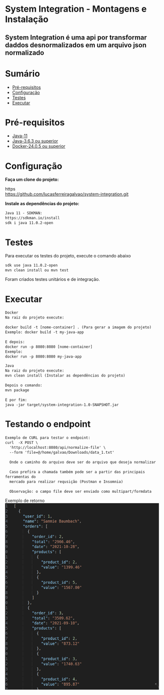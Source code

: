 # System Integration - Montagens e Instalação

## System Integration é uma api por transformar daddos desnormalizados em um arquivo json normalizado

# Sumário

- [Pré-requisitos](#Pré-requisitos)
- [Configuração](#Configuração)
- [Testes](#Testes)
- [Executar](#Executar)

# Pré-requisitos

- [Java-11](https://sdkman.io/install)
- [Java-3.6.3 ou superior](https://maven.apache.org/)
- [Docker-24.0.5 ou superior](https://docs.docker.com/desktop/install/linux-install/)

# Configuração

**Faça um clone do projeto:**

https<br/>
https://github.com/lucasferreiragalvao/system-integration.git

**Instale as dependências do projeto:**<br/>

```
Java 11 - SDKMAN:
https://sdkman.io/install
sdk i java 11.0.2-open
```

# Testes

Para executar os testes do projeto, execute o comando abaixo

```
sdk use java 11.0.2-open
mvn clean install ou mvn test
```

Foram criados testes unitários e de integração.

# Executar

```
Docker
Na raiz do projeto execute:

docker build -t [nome-container] . (Para gerar a imagem do projeto)
Exemplo: docker build -t my-java-app

E depois:
docker run -p 8080:8080 [nome-container]
Exemplo:
docker run -p 8080:8080 my-java-app

```

```
Java
Na raiz do projeto execute:
mvn clean install (Instalar as dependências do projeto)

Depois o comando:
mvn package 

E por fim:
java -jar target/system-integration-1.0-SNAPSHOT.jar
```

# Testando o endpoint
```
Exemplo de CURL para testar o endpoint:
curl  -X POST \
  'http://localhost:8080/api/normalize-file' \
  --form 'file=@/home/galvao/Downloads/data_1.txt'
  
  Onde o caminho do arquivo deve ser do arquivo que deseja normalizar
  
  Caso prefira a chamada também pode ser a partir das principais ferramentas do
  mercado para realizar requsição (Postman e Insomnia)
  
  Observação: o campo file deve ser enviado como multipart/formdata
```

Exemplo de retorno
![img.png](src/main/resources/images/img.png)